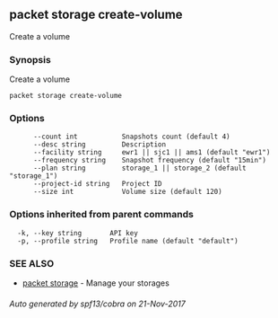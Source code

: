 ## packet storage create-volume

Create a volume

### Synopsis


Create a volume

```
packet storage create-volume
```

### Options

```
      --count int           Snapshots count (default 4)
      --desc string         Description
      --facility string     ewr1 || sjc1 || ams1 (default "ewr1")
      --frequency string    Snapshot frequency (default "15min")
      --plan string         storage_1 || storage_2 (default "storage_1")
      --project-id string   Project ID
      --size int            Volume size (default 120)
```

### Options inherited from parent commands

```
  -k, --key string       API key
  -p, --profile string   Profile name (default "default")
```

### SEE ALSO
* [packet storage](packet_storage.md)	 - Manage your storages

###### Auto generated by spf13/cobra on 21-Nov-2017

